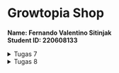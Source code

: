 # Growtopia Shop

<b>Name: Fernando Valentino Sitinjak</b> <br>
<b>Student ID: 220608133</b> <br>

<details>
<summary>Tugas 7</summary>
1. <b>Stateless widget</b> adalah widget yang tidak berubah baik tampilan ataupun propertinya saat aplikasi sedang dijalankan. Widget ini tidak akan bisa dibuat kembali atau diubah ketika aplikasi yang kita gunakan sedang bekerja. Singkatnya, stateless widget adalah widget untuk tampilan statis

<b>Stateful widget</b> adalah widget yang dapat berubah seiring program dijalankan. Widget ini bersifat dinamis, sehingga dapat berubah-berubah baik tampilan, maupun propertinya. Widget ini dapat berubah-ubah dengan adanya sebuah interaksi atau respons terhadap suatu event yang terpicu ketika menerima action dari user ataupun menerima data.

2. <b>Widget yang digunakan</b>
   <ul>
   <li><b>MyHomePage</b>: Widget utama yang berguna untuk menampilkan semua item</li>
   <li><b>Appbar</b>: Widget yang menampilkan bar pada bagian atas aplikasi</li>
   <li><b>Scaffold</b>: Widget yang berguna untuk menampilkan kerangka pada aplikasi</li>
   <li><b>Icon</b>: Widget yang berguna untuk menampilkan icon, dalam konteks ini digunakan pada card</li>
   <li><b>ShopCard: Widget yang berguna untuk menampilkan item dalam bentuk card</b></li>
   <li><b>SnackBar</b>: Widget yang berguna untuk menampilkan pesan ketika item diklik</li>
   <li><b>Padding</b>: Widget yang digunakan untuk menambahkan jarak (padding) di sekitar kontennya</li>
   <li><b>Column</b>: Widget layout yang digunakan untuk menampilkan child widgets secara vertikal</li>
   <li><b>Container</b>: Widget yang berguna untuk mengatur posisi, ukuran, dan lainnya dari widget lain</li>
   <li><b>Center</b>: Widget yang berguna untuk mengatur posisi child ke tengah</li>
   <li><b>Text</b>: Widget yang berguna untuk membuat text</li>
   <li><b>GridView</b>: Widget yang berguna untuk menampilkan child dalam bentuk grid</li>
   <li><b>SingleChildScrollView</b>: Widget yang berguna untuk menampilkan child dalam bentuk yang scrollable</li>
   </ul>

3. <b>IMPLEMENTASI CHECKLIST</b>
   <ol>
   <li>Membuat program flutter baru dengan nama <b>growtopia_shop</b></li>
   <li>Melakukan beberapa import pada file <b>main.dart</b><br>
  
        import 'package:flutter/material.dart'; 
        // material.dart merupakan package yang berisikan widget-widget yang dapat digunakan
        import 'package:growtopia_shop/menu.dart';
        // menu.dart merupakan package yang berisikan tampilan yang ingin ditampilkan pada aplikasi
   
   </li>
   <li>Membuat widget <b>ShopItem</b> pada <b>MyHomePage</b><br>

        ShopItem("Lihat Item", Icons.checklist, const Color.fromARGB(233, 230, 166, 198)),
        ShopItem("Tambah Item", Icons.add_shopping_cart, const Color.fromARGB(233, 215, 210, 213)),
        ShopItem("Logout", Icons.logout, const Color.fromARGB(233, 54, 10, 32)),

   </li>
   <li>Pada class <b>ShopCard</b> menambahkan potongan kode</li><br>

    class ShopCard extends StatelessWidget {
       final ShopItem item;

       const ShopCard(this.item, {super.key}); // Constructor

       @override
       Widget build(BuildContext context) {
            return Material(
            color: item.color,
            child: InkWell(
                // Area responsive terhadap sentuhan
                onTap: () {
                // Memunculkan SnackBar ketika diklik
                ScaffoldMessenger.of(context)
                    ..hideCurrentSnackBar()
                    ..showSnackBar(SnackBar(
                        content: Text("Kamu telah menekan tombol ${item.name}!")));
                    }
                )
            )
       }

   </ol>
</details>


<details>
<summary>Tugas 8</summary>
<ol>
<li>Secara definisi, `Navigator.push()` merupakan method yang berguna untuk menambahkan halaman baru ke dalam tumpukan (stack) halaman yang akan ditampilkan. Sedangkan, 'Navigator.pushReplacement()' merupakan method yang berguna untuk menggantikan halaman yang ada pada tumpukan (stack) sekarang dengan halaman yang baru.</li>

<li>
<ul>
<li><b>Container</b>, layout widget yang berguna untuk mengelompokkan beberapa widget ke dalam satu kotak. Pengunaannya: mengatur margin, padding, dan atribut lainnya pada widget lain</li>
<li><b>Row dan Column</b>, layout widget yang berguna untuk mengatur penyususan widget dalam bentuk baris ataupun kolom. Penggunaannya: mengatur penyusunan teks, gambar, ataupun widget lainnya</li>
<li><b>GridView</b>, [Deskripsi]</li>
<li><b>Card</b>, [Deskripsi]</li>
</ul>
</li>
<li>Input form yang digunakan pada tugas saya adalah 'TextFormField' yang mana berguna untuk menerima input berupa teks. Alasan menggunakan input form ini adalah karena memang yang dibutuhkan hanyalah jenis input form ini. Untuk input form lainnya, masih belum dibutuhkan karena informasi pada data yang akan dibuat masihlah sangat sederhana</li>
<li>Penerapan clean architecture pada Flutter, menerapkan konsep pemisahan antar lapisan. Lapisan itu sendiri terbagi menjadi 3 layers, yaitu Presentation, Business, dan Data

<ul>
<li>
<b>Presentation</b>, terdiri dari beberapa bagian, yaitu Provider (sebagai perantara/penghubung dari datasource ke page), Pages (halaman yang akan ditampilkan kepada user), dan Widget (komponen-komponen yang terdapat dalam suatu page)
</li>

<li><b>Business</b>, terdiri dari beberapa bagian, yaitu Repositories, Entities, dan Usecases</li>

<li><b>Data</b>, terdiri dari beberapa bagian, yaitu Repositories, Models, dan Data sources.</li>
</ul>
</li>

<li><b>Cara mengimplementasikan checklist:</b>
<ul>
<li>Membuat file baru dengan nama growtopia_form.dart</li>
<li>Menambahkan kode ke dalam file tersebut

    class _ShopFormPageState extends State<ShopFormPage> {
    final _formKey = GlobalKey<FormState>();
    String _name = "";
    int _price = 0;
    String _description = "";
    @override
    Widget build(BuildContext context) {
      return Scaffold(
        appBar: AppBar(
          title: const Center(
            child: Text(
              'Form Tambah Produk',
            ),
          ),
          backgroundColor: Colors.indigo,
          foregroundColor: Colors.white,
        ),
        drawer: const LeftDrawer(),
        body: Form(
          key: _formKey,
          child: SingleChildScrollView(
            child: Column(
              crossAxisAlignment: CrossAxisAlignment.start,
              children: [
                Padding(
                  padding: const EdgeInsets.all(8.0),
                  child: TextFormField(
                    decoration: InputDecoration(
                      hintText: "Nama Produk",
                      labelText: "Nama Produk",
                      border: OutlineInputBorder(
                        borderRadius: BorderRadius.circular(5.0),
                      ),
                    ),
                    onChanged: (String? value) {
                      setState(() {
                        _name = value!;
                      });
                    },
                    validator: (String? value) {
                      if (value == null || value.isEmpty) {
                        return "Nama tidak boleh kosong!";
                      }
                      return null;
                    },
                  ),
                ),
                Padding(
                  padding: const EdgeInsets.all(8.0),
                  child: TextFormField(
                    decoration: InputDecoration(
                      hintText: "Harga",
                      labelText: "Harga",
                      border: OutlineInputBorder(
                        borderRadius: BorderRadius.circular(5.0),
                      ),
                    ),
                    onChanged: (String? value) {
                      setState(() {
                        _price = int.parse(value!);
                      });
                    },
                    validator: (String? value) {
                      if (value == null || value.isEmpty) {
                        return "Harga tidak boleh kosong!";
                      }
                      if (int.tryParse(value) == null) {
                        return "Harga harus berupa angka!";
                      }
                      return null;
                    },
                  ),
                ),
                Padding(
                  padding: const EdgeInsets.all(8.0),
                  child: TextFormField(
                    decoration: InputDecoration(
                      hintText: "Deskripsi",
                      labelText: "Deskripsi",
                      border: OutlineInputBorder(
                        borderRadius: BorderRadius.circular(5.0),
                      ),
                    ),
                    onChanged: (String? value) {
                      setState(() {
                        _description = value!;
                      });
                    },
                    validator: (String? value) {
                      if (value == null || value.isEmpty) {
                        return "Deskripsi tidak boleh kosong!";
                      }
                      return null;
                    },
                  ),
                ),
                Align(
                  alignment: Alignment.bottomCenter,
                  child: Padding(
                    padding: const EdgeInsets.all(8.0),
                    child: ElevatedButton(
                      style: ButtonStyle(
                        backgroundColor:
                            MaterialStateProperty.all(Colors.indigo),
                      ),
                      onPressed: () {
                        if (_formKey.currentState!.validate()) {
                          showDialog(
                            context: context,
                            builder: (context) {
                              return AlertDialog(
                                title: const Text('Produk berhasil tersimpan'),
                                content: SingleChildScrollView(
                                  child: Column(
                                    crossAxisAlignment:
                                        CrossAxisAlignment.start,
                                    children: [
                                      Text('Nama: $_name'),
                                      Text('Harga: $_price'),
                                      Text('Deskripsi: $_description'),
                                    ],
                                  ),
                                ),
                                actions: [
                                  TextButton(
                                    child: const Text('OK'),
                                    onPressed: () {
                                      Navigator.pop(context);
                                    },
                                  ),
                                ],
                              );
                            },
                          );
                        _formKey.currentState!.reset();
                        }
                      },
                      child: const Text(
                        "Save",
                        style: TextStyle(color: Colors.white),
                      ),
                    ),
                  ),
                ),
              ]
          ),
        ),
      )
      );
    }
}
</li>
<li>Membuat file baru dengan nama left_drawer.dart</li>
<li>Menambahkan kode ke dalam file tersebut

    class LeftDrawer extends StatelessWidget {
    const LeftDrawer({super.key});

    @override
    Widget build(BuildContext context) {
        return Drawer(
        child: ListView(
            children: [
            const DrawerHeader(
                decoration: BoxDecoration(
                color: Colors.indigo,
                ),
                child: Column(
                children: [
                    Text(
                    'Shopping List',
                    textAlign: TextAlign.center,
                    style: TextStyle(
                        fontSize: 30,
                        fontWeight: FontWeight.bold,
                        color: Colors.white,
                    ),
                    ),
                    Padding(padding: EdgeInsets.all(10)),
                    Text("Catat seluruh keperluan belanjamu di sini!",
                    textAlign: TextAlign.center,
                    style: TextStyle(
                        fontSize: 15,
                        fontWeight: FontWeight.normal,
                        color: Colors.white, // Set the text color to white
                    ),
                    ),
                ],
                ),
            ),
                ListTile(
                leading: const Icon(Icons.home_outlined),
                title: const Text('Halaman Utama'),
                // Bagian redirection ke MyHomePage
                onTap: () {
                    Navigator.pushReplacement(
                        context,
                        MaterialPageRoute(
                        builder: (context) => MyHomePage(),
                        ));
                },
                ),
                ListTile(
                leading: const Icon(Icons.add_shopping_cart),
                title: const Text('Tambah Produk'),
                // Bagian redirection ke ShopFormPage
                onTap: () {
                    Navigator.push(context,
                    MaterialPageRoute(builder: (context) => const ShopFormPage()));
                            },
                        ),
                    ],
                ),
            );
        }
    }

</li>
</ul>


</li>
</ol>

</details>